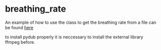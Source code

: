 # breathing_rate
 An example of how to use the class to get the breathing rate from a file can be found [here](./usage_example.ipynb)

 to install pydub properly it is neccessary to install the external library ffmpeg before.